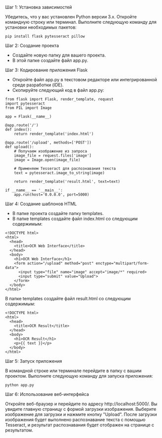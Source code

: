 Шаг 1: Установка зависимостей

Убедитесь, что у вас установлен Python версии 3.x.
Откройте командную строку или терминал.
Выполните следующую команду для установки необходимых пакетов:


```
pip install flask pytesseract pillow
```

Шаг 2: Создание проекта

- Создайте новую папку для вашего проекта.
- В этой папке создайте файл app.py.
  
Шаг 3: Кодирование приложения Flask

- Откройте файл app.py в текстовом редакторе или интегрированной среде разработки (IDE).
- Скопируйте следующий код в файл app.py:

```
from flask import Flask, render_template, request
import pytesseract
from PIL import Image

app = Flask(__name__)

@app.route('/')
def index():
    return render_template('index.html')

@app.route('/upload', methods=['POST'])
def upload():
    # Получаем изображение из запроса
    image_file = request.files['image']
    image = Image.open(image_file)

    # Применяем Tesseract для распознавания текста
    text = pytesseract.image_to_string(image)

    return render_template('result.html', text=text)

if __name__ == '__main__':
    app.run(host='0.0.0.0', port=5000)

```

Шаг 4: Создание шаблонов HTML

- В папке проекта создайте папку templates.
- В папке templates создайте файл index.html со следующим содержимым:

```
<!DOCTYPE html>
<html>
  <head>
    <title>OCR Web Interface</title>
  </head>
  <body>
    <h1>OCR Web Interface</h1>
    <form action="/upload" method="post" enctype="multipart/form-data">
      <input type="file" name="image" accept="image/*" required>
      <input type="submit" value="Upload">
    </form>
  </body>
</html>

```

В папке templates создайте файл result.html со следующим содержимым:



```
<!DOCTYPE html>
<html>
  <head>
    <title>OCR Result</title>
  </head>
  <body>
    <h1>OCR Result</h1>
    <p>{{ text }}</p>
  </body>
</html>

```

Шаг 5: Запуск приложения

В командной строке или терминале перейдите в папку с вашим проектом.
Выполните следующую команду для запуска приложения:


```
python app.py

```

Шаг 6: Использование веб-интерфейса

Откройте веб-браузер и перейдите по адресу http://localhost:5000/.
Вы увидите главную страницу с формой загрузки изображения.
Выберите изображение для загрузки и нажмите кнопку "Upload".
После загрузки изображения будет выполнено распознавание текста с помощью Tesseract, и результат распознавания будет отображен на странице с результатом.
